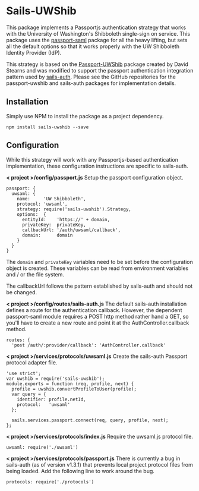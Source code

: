 Sails-UWShib
===============

This package implements a Passportjs authentication strategy that works with the University of Washington's Shibboleth single-sign on service. This package uses the [passport-saml](https://github.com/bergie/passport-saml) package for all the heavy lifting, but sets all the default options so that it works properly with the UW Shibboleth Identity Provider (IdP).

This strategy is based on the [Passport-UWShib](https://github.com/drstearns/passport-uwshib) package created by David Stearns and was modified to support the passport authentication integration pattern used by [sails-auth](https://github.com/tjwebb/sails-auth). Please see the GitHub repositories for the passport-uwshib and sails-auth packages for implementation details.

Installation
------------
Simply use NPM to install the package as a project dependency.

    npm install sails-uwshib --save

Configuration
-------------
While this strategy will work with any Passportjs-based authentication implementation, these configuration instructions are specific to sails-auth.

**< project >/config/passport.js**
Setup the passport configuration object.

    passport: {
      uwsaml: {
        name:     'UW Shibboleth',
        protocol: 'uwsaml',
        strategy: require('sails-uwshib').Strategy,
        options:  {
          entityId:    'https://' + domain,
          privateKey:  privateKey,
          callbackUrl: '/auth/uwsaml/callback',
          domain:      domain
        }
      }
    }

The `domain` and `privateKey` variables need to be set before the configuration object is created. These variables can be read from environment variables and / or the file system.

The callbackUrl follows the pattern established by sails-auth and should not be changed.

**< project >/config/routes/sails-auth.js**
The default sails-auth installation defines a route for the authentication callback. However, the dependent passport-saml module requires a POST http method rather hand a GET, so you'll have to create a new route and point it at the AuthController.callback method.

    routes: {
      'post /auth/:provider/callback': 'AuthController.callback'

**< project >/services/protocols/uwsaml.js**
Create the sails-auth Passport protocol adapter file.

    'use strict';
    var uwshib = require('sails-uwshib');
    module.exports = function (req, profile, next) {
      profile = uwshib.convertProfileToUser(profile);
      var query = {
        identifier: profile.netId,
        protocol:   'uwsaml'
      };
    
      sails.services.passport.connect(req, query, profile, next);
    };

**< project >/services/protocols/index.js**
Require the uwsaml.js protocol file. 

    uwsaml: require('./uwsaml')

**< project >/services/protocols/passport.js**
There is currently a bug in sails-auth (as of version v1.3.1) that prevents local project protocol files from being loaded. Add the following line to work around the bug.

    protocols: require('./protocols')
